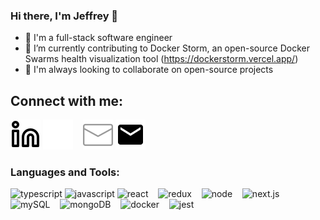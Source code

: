 ### Hi there, I'm Jeffrey 👋

- 👀 I'm a full-stack software engineer
- 🌱 I’m currently contributing to Docker Storm, an open-source Docker Swarms health visualization tool (https://dockerstorm.vercel.app/)
- 🤝 I'm always looking to collaborate on open-source projects


## Connect with me:
[![linkedin](./img/linkedin-light.svg)](https://www.linkedin.com/in/jeffreycplee/#gh-light-mode-only)
[![linkedin](./img/linkedin-dark.svg)](https://www.linkedin.com/in/jeffreycplee/#gh-dark-mode-only)
&nbsp;&nbsp;
[![email](./img/email-dark.svg)](mailto:jeffreyclee@gmail.com#gh-dark-mode-only)
[![email](./img/email-light.svg)](mailto:jeffreyclee@gmail.com#gh-light-mode-only)

### Languages and Tools:
<img alt="typescript" width="26px" src="https://cdn.jsdelivr.net/gh/devicons/devicon/icons/typescript/typescript-original.svg" />

<img alt="javascript" width="26px" src="https://cdn.jsdelivr.net/gh/devicons/devicon/icons/javascript/javascript-original.svg" />

<img alt="react" width="26px" src="https://cdn.jsdelivr.net/gh/devicons/devicon/icons/react/react-original-wordmark.svg" />
&nbsp;&nbsp;
<img alt="redux" width="26px" src="https://cdn.jsdelivr.net/gh/devicons/devicon/icons/redux/redux-original.svg" />
&nbsp;&nbsp;
<img alt="node" width="26px" src="https://cdn.jsdelivr.net/gh/devicons/devicon/icons/nodejs/nodejs-original-wordmark.svg" />
&nbsp;&nbsp;
<img alt="next.js" width="26px" src="https://cdn.jsdelivr.net/gh/devicons/devicon/icons/nextjs/nextjs-line.svg" />
&nbsp;&nbsp;
<img alt="mySQL" width="26px" src="https://cdn.jsdelivr.net/gh/devicons/devicon/icons/mysql/mysql-original-wordmark.svg" />
&nbsp;&nbsp;
<img alt="mongoDB" width="26px" src="https://cdn.jsdelivr.net/gh/devicons/devicon/icons/mongodb/mongodb-original-wordmark.svg" />
&nbsp;&nbsp;
<img alt="docker" width="26px" src="https://cdn.jsdelivr.net/gh/devicons/devicon/icons/docker/docker-plain-wordmark.svg" />
&nbsp;&nbsp;
<img alt="jest" width="26px" src="https://cdn.jsdelivr.net/gh/devicons/devicon/icons/jest/jest-plain.svg" />
&nbsp;&nbsp;
